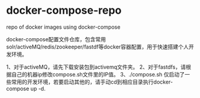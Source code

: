 # docker-compose-repo
repo of docker images using docker-compose 

docker-compose配置文件仓库，包含常用solr/activeMQ/redis/zookeeper/fastdf等docker容器配置，用于快速搭建个人开发环境。

1、对于activeMQ，请先下载安装包到activemq文件夹。
2、对于fastdfs，请根据自己的机器ip修改compose.sh文件里的IP值。
3、./compose.sh 仅启动了一些常用的开发环境，若要启动其他的，请手动cd到相应目录执行docker-compose up -d.
